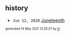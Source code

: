## history


* <code>Jun 12, 2020</code> [Juneteenth](2020-06-12T22-13-35-juneteenth.md)

<sup><sub>generated 14 May 2021 12:25:37 by <a href='https://github.com/senorprogrammer/til'>til</a></sub></sup>
